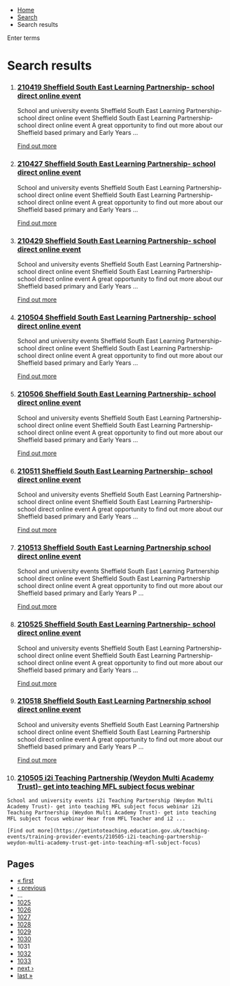 *   [Home](/)
*   [Search](/search)
*   Search results

Enter terms 

Search results
==============

1.  ### [210419 Sheffield South East Learning Partnership- school direct online event](https://getintoteaching.education.gov.uk/teaching-events/training-provider-events/210419-sheffield-south-east-learning-partnership-school-direct-online-event)
    
    School and university events Sheffield South East Learning Partnership- school direct online event Sheffield South East Learning Partnership- school direct online event A great opportunity to find out more about our Sheffield based primary and Early Years ...
    
    [Find out more](https://getintoteaching.education.gov.uk/teaching-events/training-provider-events/210419-sheffield-south-east-learning-partnership-school-direct-online-event)
    
2.  ### [210427 Sheffield South East Learning Partnership- school direct online event](https://getintoteaching.education.gov.uk/teaching-events/training-provider-events/210427-sheffield-south-east-learning-partnership-school-direct-online-event)
    
    School and university events Sheffield South East Learning Partnership- school direct online event Sheffield South East Learning Partnership- school direct online event A great opportunity to find out more about our Sheffield based primary and Early Years ...
    
    [Find out more](https://getintoteaching.education.gov.uk/teaching-events/training-provider-events/210427-sheffield-south-east-learning-partnership-school-direct-online-event)
    
3.  ### [210429 Sheffield South East Learning Partnership- school direct online event](https://getintoteaching.education.gov.uk/teaching-events/training-provider-events/210429-sheffield-south-east-learning-partnership-school-direct-online-event)
    
    School and university events Sheffield South East Learning Partnership- school direct online event Sheffield South East Learning Partnership- school direct online event A great opportunity to find out more about our Sheffield based primary and Early Years ...
    
    [Find out more](https://getintoteaching.education.gov.uk/teaching-events/training-provider-events/210429-sheffield-south-east-learning-partnership-school-direct-online-event)
    
4.  ### [210504 Sheffield South East Learning Partnership- school direct online event](https://getintoteaching.education.gov.uk/teaching-events/training-provider-events/210504-sheffield-south-east-learning-partnership-school-direct-online-event)
    
    School and university events Sheffield South East Learning Partnership- school direct online event Sheffield South East Learning Partnership- school direct online event A great opportunity to find out more about our Sheffield based primary and Early Years ...
    
    [Find out more](https://getintoteaching.education.gov.uk/teaching-events/training-provider-events/210504-sheffield-south-east-learning-partnership-school-direct-online-event)
    
5.  ### [210506 Sheffield South East Learning Partnership- school direct online event](https://getintoteaching.education.gov.uk/teaching-events/training-provider-events/210506-sheffield-south-east-learning-partnership-school-direct-online-event)
    
    School and university events Sheffield South East Learning Partnership- school direct online event Sheffield South East Learning Partnership- school direct online event A great opportunity to find out more about our Sheffield based primary and Early Years ...
    
    [Find out more](https://getintoteaching.education.gov.uk/teaching-events/training-provider-events/210506-sheffield-south-east-learning-partnership-school-direct-online-event)
    
6.  ### [210511 Sheffield South East Learning Partnership- school direct online event](https://getintoteaching.education.gov.uk/teaching-events/training-provider-events/210511-sheffield-south-east-learning-partnership-school-direct-online-event)
    
    School and university events Sheffield South East Learning Partnership- school direct online event Sheffield South East Learning Partnership- school direct online event A great opportunity to find out more about our Sheffield based primary and Early Years ...
    
    [Find out more](https://getintoteaching.education.gov.uk/teaching-events/training-provider-events/210511-sheffield-south-east-learning-partnership-school-direct-online-event)
    
7.  ### [210513 Sheffield South East Learning Partnership school direct online event](https://getintoteaching.education.gov.uk/teaching-events/training-provider-events/210513-sheffield-south-east-learning-partnership-school-direct-online-event)
    
    School and university events Sheffield South East Learning Partnership school direct online event Sheffield South East Learning Partnership school direct online event A great opportunity to find out more about our Sheffield based primary and Early Years P ...
    
    [Find out more](https://getintoteaching.education.gov.uk/teaching-events/training-provider-events/210513-sheffield-south-east-learning-partnership-school-direct-online-event)
    
8.  ### [210525 Sheffield South East Learning Partnership- school direct online event](https://getintoteaching.education.gov.uk/teaching-events/training-provider-events/210525-sheffield-south-east-learning-partnership-school-direct-online-event)
    
    School and university events Sheffield South East Learning Partnership- school direct online event Sheffield South East Learning Partnership- school direct online event A great opportunity to find out more about our Sheffield based primary and Early Years ...
    
    [Find out more](https://getintoteaching.education.gov.uk/teaching-events/training-provider-events/210525-sheffield-south-east-learning-partnership-school-direct-online-event)
    
9.  ### [210518 Sheffield South East Learning Partnership school direct online event](https://getintoteaching.education.gov.uk/teaching-events/training-provider-events/210518-sheffield-south-east-learning-partnership-school-direct-online-event)
    
    School and university events Sheffield South East Learning Partnership school direct online event Sheffield South East Learning Partnership school direct online event A great opportunity to find out more about our Sheffield based primary and Early Years P ...
    
    [Find out more](https://getintoteaching.education.gov.uk/teaching-events/training-provider-events/210518-sheffield-south-east-learning-partnership-school-direct-online-event)
    
10.  ### [210505 i2i Teaching Partnership (Weydon Multi Academy Trust)- get into teaching MFL subject focus webinar](https://getintoteaching.education.gov.uk/teaching-events/training-provider-events/210505-i2i-teaching-partnership-weydon-multi-academy-trust-get-into-teaching-mfl-subject-focus)
    
    School and university events i2i Teaching Partnership (Weydon Multi Academy Trust)- get into teaching MFL subject focus webinar i2i Teaching Partnership (Weydon Multi Academy Trust)- get into teaching MFL subject focus webinar Hear from MFL Teacher and i2 ...
    
    [Find out more](https://getintoteaching.education.gov.uk/teaching-events/training-provider-events/210505-i2i-teaching-partnership-weydon-multi-academy-trust-get-into-teaching-mfl-subject-focus)
    

Pages
-----

*   [« first](/search/site "Go to first page")
*   [‹ previous](/search/site?page=1029 "Go to previous page")
*   …
*   [1025](/search/site?page=1024 "Go to page 1025")
*   [1026](/search/site?page=1025 "Go to page 1026")
*   [1027](/search/site?page=1026 "Go to page 1027")
*   [1028](/search/site?page=1027 "Go to page 1028")
*   [1029](/search/site?page=1028 "Go to page 1029")
*   [1030](/search/site?page=1029 "Go to page 1030")
*   1031
*   [1032](/search/site?page=1031 "Go to page 1032")
*   [1033](/search/site?page=1032 "Go to page 1033")
*   [next ›](/search/site?page=1031 "Go to next page")
*   [last »](/search/site?page=1032 "Go to last page")